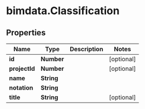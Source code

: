 # bimdata.Classification

## Properties
Name | Type | Description | Notes
------------ | ------------- | ------------- | -------------
**id** | **Number** |  | [optional] 
**projectId** | **Number** |  | [optional] 
**name** | **String** |  | 
**notation** | **String** |  | 
**title** | **String** |  | [optional] 


